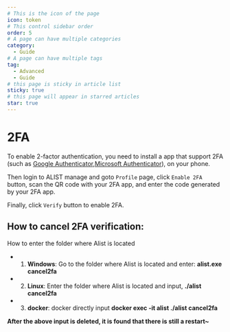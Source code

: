 ```yaml
---
# This is the icon of the page
icon: token
# This control sidebar order
order: 5
# A page can have multiple categories
category:
  - Guide
# A page can have multiple tags
tag:
  - Advanced
  - Guide
# this page is sticky in article list
sticky: true
# this page will appear in starred articles
star: true
---
```


# 2FA

To enable 2-factor authentication, you need to install a app that support 2FA (such as [Google Authenticator](https://play.google.com/store/apps/details?id=com.google.android.apps.authenticator2),[Microsoft Authenticator](https://support.microsoft.com/en-us/account-billing/download-and-install-the-microsoft-authenticator-app-351498fc-850a-45da-b7b6-27e523b8702a)), on your phone.

Then login to ALIST manage and goto `Profile` page, click `Enable 2FA` button, scan the QR code with your 2FA app, and enter the code generated by your 2FA app.

Finally, click `Verify` button to enable 2FA.



## **How to cancel 2FA verification:**

  How to enter the folder where Alist is located

 - 1. **Windows**: Go to the folder where Alist is located and enter: **alist.exe cancel2fa**
 - 2. **Linux**: Enter the folder where Alist is located and input, **./alist cancel2fa**
 - 3. **docker**: docker directly input **docker exec -it alist ./alist cancel2fa**

  **After the above input is deleted, it is found that there is still a restart~**